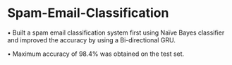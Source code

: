 # Spam-Email-Classification

• Built a spam email classification system first using Naïve Bayes classifier and improved the
accuracy by using a Bi-directional GRU.

• Maximum accuracy of 98.4% was obtained on the test set.
